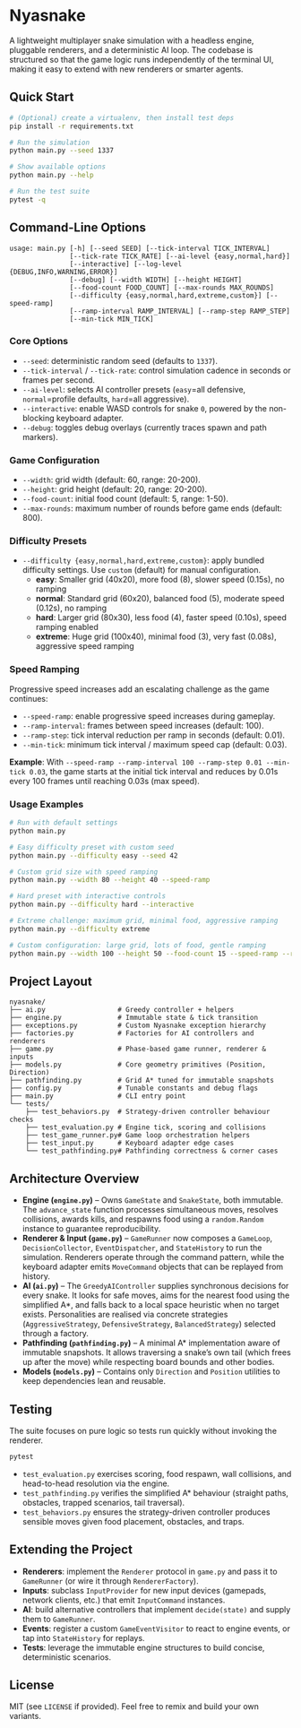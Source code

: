 # Nyasnake

A lightweight multiplayer snake simulation with a headless engine, pluggable renderers, and a deterministic AI loop. The codebase is structured so that the game logic runs independently of the terminal UI, making it easy to extend with new renderers or smarter agents.

## Quick Start

```bash
# (Optional) create a virtualenv, then install test deps
pip install -r requirements.txt

# Run the simulation
python main.py --seed 1337

# Show available options
python main.py --help

# Run the test suite
pytest -q
```

## Command-Line Options

```
usage: main.py [-h] [--seed SEED] [--tick-interval TICK_INTERVAL]
               [--tick-rate TICK_RATE] [--ai-level {easy,normal,hard}]
               [--interactive] [--log-level {DEBUG,INFO,WARNING,ERROR}]
               [--debug] [--width WIDTH] [--height HEIGHT]
               [--food-count FOOD_COUNT] [--max-rounds MAX_ROUNDS]
               [--difficulty {easy,normal,hard,extreme,custom}] [--speed-ramp]
               [--ramp-interval RAMP_INTERVAL] [--ramp-step RAMP_STEP]
               [--min-tick MIN_TICK]
```

### Core Options

- `--seed`: deterministic random seed (defaults to `1337`).
- `--tick-interval` / `--tick-rate`: control simulation cadence in seconds or frames per second.
- `--ai-level`: selects AI controller presets (`easy`=all defensive, `normal`=profile defaults, `hard`=all aggressive).
- `--interactive`: enable WASD controls for snake `0`, powered by the non-blocking keyboard adapter.
- `--debug`: toggles debug overlays (currently traces spawn and path markers).

### Game Configuration

- `--width`: grid width (default: 60, range: 20-200).
- `--height`: grid height (default: 20, range: 20-200).
- `--food-count`: initial food count (default: 5, range: 1-50).
- `--max-rounds`: maximum number of rounds before game ends (default: 800).

### Difficulty Presets

- `--difficulty {easy,normal,hard,extreme,custom}`: apply bundled difficulty settings. Use `custom` (default) for manual configuration.
  - **easy**: Smaller grid (40x20), more food (8), slower speed (0.15s), no ramping
  - **normal**: Standard grid (60x20), balanced food (5), moderate speed (0.12s), no ramping
  - **hard**: Larger grid (80x30), less food (4), faster speed (0.10s), speed ramping enabled
  - **extreme**: Huge grid (100x40), minimal food (3), very fast (0.08s), aggressive speed ramping

### Speed Ramping

Progressive speed increases add an escalating challenge as the game continues:

- `--speed-ramp`: enable progressive speed increases during gameplay.
- `--ramp-interval`: frames between speed increases (default: 100).
- `--ramp-step`: tick interval reduction per ramp in seconds (default: 0.01).
- `--min-tick`: minimum tick interval / maximum speed cap (default: 0.03).

**Example**: With `--speed-ramp --ramp-interval 100 --ramp-step 0.01 --min-tick 0.03`, the game starts at the initial tick interval and reduces by 0.01s every 100 frames until reaching 0.03s (max speed).

### Usage Examples

```bash
# Run with default settings
python main.py

# Easy difficulty preset with custom seed
python main.py --difficulty easy --seed 42

# Custom grid size with speed ramping
python main.py --width 80 --height 40 --speed-ramp

# Hard preset with interactive controls
python main.py --difficulty hard --interactive

# Extreme challenge: maximum grid, minimal food, aggressive ramping
python main.py --difficulty extreme

# Custom configuration: large grid, lots of food, gentle ramping
python main.py --width 100 --height 50 --food-count 15 --speed-ramp --ramp-interval 200 --ramp-step 0.005
```

## Project Layout

```
nyasnake/
├── ai.py                  # Greedy controller + helpers
├── engine.py              # Immutable state & tick transition
├── exceptions.py          # Custom Nyasnake exception hierarchy
├── factories.py           # Factories for AI controllers and renderers
├── game.py                # Phase-based game runner, renderer & inputs
├── models.py              # Core geometry primitives (Position, Direction)
├── pathfinding.py         # Grid A* tuned for immutable snapshots
├── config.py              # Tunable constants and debug flags
├── main.py                # CLI entry point
└── tests/
    ├── test_behaviors.py  # Strategy-driven controller behaviour checks
    ├── test_evaluation.py # Engine tick, scoring and collisions
    ├── test_game_runner.py# Game loop orchestration helpers
    ├── test_input.py      # Keyboard adapter edge cases
    └── test_pathfinding.py# Pathfinding correctness & corner cases
```

## Architecture Overview

- **Engine (`engine.py`)** – Owns `GameState` and `SnakeState`, both immutable. The `advance_state` function processes simultaneous moves, resolves collisions, awards kills, and respawns food using a `random.Random` instance to guarantee reproducibility.
- **Renderer & Input (`game.py`)** – `GameRunner` now composes a `GameLoop`, `DecisionCollector`, `EventDispatcher`, and `StateHistory` to run the simulation. Renderers operate through the command pattern, while the keyboard adapter emits `MoveCommand` objects that can be replayed from history.
- **AI (`ai.py`)** – The `GreedyAIController` supplies synchronous decisions for every snake. It looks for safe moves, aims for the nearest food using the simplified A*, and falls back to a local space heuristic when no target exists. Personalities are realised via concrete strategies (`AggressiveStrategy`, `DefensiveStrategy`, `BalancedStrategy`) selected through a factory.
- **Pathfinding (`pathfinding.py`)** – A minimal A* implementation aware of immutable snapshots. It allows traversing a snake’s own tail (which frees up after the move) while respecting board bounds and other bodies.
- **Models (`models.py`)** – Contains only `Direction` and `Position` utilities to keep dependencies lean and reusable.

## Testing

The suite focuses on pure logic so tests run quickly without invoking the renderer.

```bash
pytest
```

- `test_evaluation.py` exercises scoring, food respawn, wall collisions, and head-to-head resolution via the engine.
- `test_pathfinding.py` verifies the simplified A* behaviour (straight paths, obstacles, trapped scenarios, tail traversal).
- `test_behaviors.py` ensures the strategy-driven controller produces sensible moves given food placement, obstacles, and traps.

## Extending the Project

- **Renderers**: implement the `Renderer` protocol in `game.py` and pass it to `GameRunner` (or wire it through `RendererFactory`).
- **Inputs**: subclass `InputProvider` for new input devices (gamepads, network clients, etc.) that emit `InputCommand` instances.
- **AI**: build alternative controllers that implement `decide(state)` and supply them to `GameRunner`.
- **Events**: register a custom `GameEventVisitor` to react to engine events, or tap into `StateHistory` for replays.
- **Tests**: leverage the immutable engine structures to build concise, deterministic scenarios.

## License

MIT (see `LICENSE` if provided). Feel free to remix and build your own variants.
